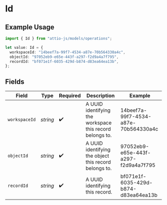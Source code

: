 # Id

## Example Usage

```typescript
import { Id } from "attio-js/models/operations";

let value: Id = {
  workspaceId: "14beef7a-99f7-4534-a87e-70b564330a4c",
  objectId: "97052eb9-e65e-443f-a297-f2d9a4a7f795",
  recordId: "bf071e1f-6035-429d-b874-d83ea64ea13b",
};
```

## Fields

| Field                                                    | Type                                                     | Required                                                 | Description                                              | Example                                                  |
| -------------------------------------------------------- | -------------------------------------------------------- | -------------------------------------------------------- | -------------------------------------------------------- | -------------------------------------------------------- |
| `workspaceId`                                            | *string*                                                 | :heavy_check_mark:                                       | A UUID identifying the workspace this record belongs to. | 14beef7a-99f7-4534-a87e-70b564330a4c                     |
| `objectId`                                               | *string*                                                 | :heavy_check_mark:                                       | A UUID identifying the object this record belongs to.    | 97052eb9-e65e-443f-a297-f2d9a4a7f795                     |
| `recordId`                                               | *string*                                                 | :heavy_check_mark:                                       | A UUID identifying this record.                          | bf071e1f-6035-429d-b874-d83ea64ea13b                     |